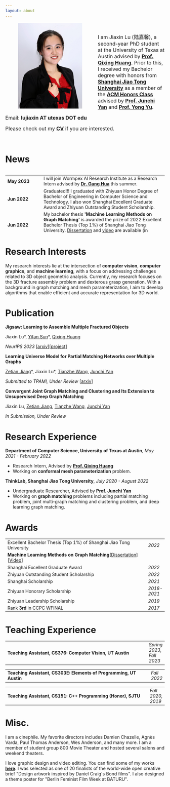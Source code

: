 ```yaml
---
layout: about
---
```


<div><img align="left" src="assets\img\conference.JPG" height="270" style="margin-right:50px;margin-left:40px;border:0px solid #eee;" /> </div>

<br/>

<p><font size='3.5'>I am Jiaxin Lu (陆嘉馨), a second-year PhD student at the University of Texas at Austin advised by <a href="https://www.cs.utexas.edu/~huangqx/"><b>Prof. Qixing Huang</b></a>. Prior to this, I received my Bachelor degree with honors from <a href="https://www.sjtu.edu.cn"><b>Shanghai Jiao Tong University</b></a> as a member of the <a href="https://acm.sjtu.edu.cn/home"><b>ACM Honors Class</b></a> advised by <a href="https://thinklab.sjtu.edu.cn/"><b>Prof. Junchi Yan</b></a> and <a href="http://apex.sjtu.edu.cn/members/yyu"><b>Prof. Yong Yu</b></a>.</font></p>

<p><font size='3.5'>Email: <b>lujiaxin AT utexas DOT edu</b> </font></p>

<p><font size='3.5'>Please check out my <b><a href="Jiaxin_Lu_CV.pdf">CV</a></b> if you are interested.</font></p>

<br/>

# News
<div style="overflow-y:auto; max-height:200px;">
<table frame="void" rules="none" border="0">
    <tr>
        <td width="100"><b>May 2023</b></td>
        <td>I will join Wormpex AI Research Institute as a Research Intern advised by <a href="https://www.ganghua.org"><b>Dr. Gang Hua</b></a> this summer.</td>
    </tr>
    <tr>
        <td width="100"><b>Jun 2022</b></td>
        <td>Graduated!!! I graduated with Zhiyuan Honor Degree of Bachelor of Engineering in Computer Science and Technology. I also won Shanghai Excellent Graduate Award and Zhiyuan Outstanding Student Scholarship.</td>
    </tr>
    <tr>
        <td width="100"><b>Jun 2022</b></td>
        <td>My bachelor thesis <b>'Machine Learning Methods on Graph Matching'</b> is awarded the prize of 2022 Excellent Bachelor Thesis (Top 1%) of Shanghai Jiao Tong University. <a href="https://sjcg.jwc.sjtu.edu.cn/481/2022/2022/Dissertation.html">Dissertation</a> and <a href="https://sjcg.jwc.sjtu.edu.cn/481/29/29/Video.html">video</a> are available (in Chinese)! </td>
    </tr>
    <tr>
        <td width="100"><b>Mar 2022</b></td>
        <td>I will be joining UT Austin as a PhD student starting 22Fall!</td>
    </tr>
</table>
</div>


# Research Interests

My research interests lie at the intersection of **computer vision**, **computer graphics**, and **machine learning**, with a focus on addressing challenges related to 3D object geometric analysis. Currently, my research focuses on the 3D fracture assembly problem and dexterous grasp generation. With a background in graph matching and mesh parameterization, I aim to develop algorithms that enable efficient and accurate representation for 3D world.

# Publication

**Jigsaw: Learning to Assemble Multiple Fractured Objects**

Jiaxin Lu&#42;, [Yifan Sun](https://yifansun12.wixsite.com/mysite)&#42;, [Qixing Huang](https://www.cs.utexas.edu/~huangqx/)

*NeurIPS 2023* [[arxiv](https://arxiv.org/abs/2305.17975)][[project](https://jiaxin-lu.github.io/Jigsaw/)]

**Learning Universe Model for Partial Matching Networks over Multiple Graphs**

[Zetian Jiang](https://sites.google.com/view/zetianjiang)&#42;, Jiaxin Lu&#42;, [Tianzhe Wang](https://sites.google.com/view/tianzhe-wang/home), [Junchi Yan](https://thinklab.sjtu.edu.cn/)

*Submitted to TPAMI, Under Review* [[arxiv](https://arxiv.org/abs/2210.10374)]

**Convergent Joint Graph Matching and Clustering and Its Extension to Unsupervised Deep Graph Matching**

Jiaxin Lu, [Zetian Jiang](https://sites.google.com/view/zetianjiang), [Tianzhe Wang](https://sites.google.com/view/tianzhe-wang/home), [Junchi Yan](https://thinklab.sjtu.edu.cn/)

*In Submission, Under Review*

# Research Experience

**Department of Computer Science, University of Texas at Austin**, *May 2021 - February 2022*

* Research Intern, Advised by [**Prof. Qixing Huang**](https://www.cs.utexas.edu/~huangqx/)
* Working on **conformal mesh parameterization** problem. 

**ThinkLab, Shanghai Jiao Tong University**, *July 2020 - August 2022*

* Undergraduate Researcher, Advised by [**Prof. Junchi Yan**](https://thinklab.sjtu.edu.cn/)
* Working on **graph matching** problems including partial matching problem, joint multi-graph matching and clustering problem, and deep learning graph matching.

# Awards

<table frame="void" rules="none" border="0">
    <tr>
        <td width="600">Excellent Bachelor Thesis (Top 1%) of Shanghai Jiao Tong University</td>
        <td><i>2022</i></td>
    </tr>
    <tr>
        <td width="600"> <b>Machine Learning Methods on Graph Matching</b>[<a href="https://sjcg.jwc.sjtu.edu.cn/481/2022/2022/Dissertation.html">Dissertation</a>][<a href="https://sjcg.jwc.sjtu.edu.cn/481/29/29/Video.html">Video</a>]</td>
    </tr>
    <tr>
        <td width="600">Shanghai Excellent Graduate Award</td>
        <td><i>2022</i></td>
    </tr>
    <tr>
        <td width="600">Zhiyuan Outstanding Student Scholarship</td>
        <td><i>2022</i></td>
    </tr>
    <tr>
        <td width="600">Shanghai Scholarship</td>
        <td><i>2021</i></td>
    </tr>
    <tr>
    	<td width="600">Zhiyuan Honorary Scholarship</td>
    	<td><i>2018-2021</i></td>
    </tr>
    <tr>
        <td width="600">Zhiyuan Leadership Scholarship</td>
        <td><i>2019</i></td>
    </tr>
    <tr>
        <td width="600">Rank <b>3rd</b> in CCPC WFINAL</td>
        <td><i>2017</i></td>
    </tr>
</table>



# Teaching Experience

<table frame="void" rules="none" border="0">
    <tr>
        <td width="600"><b>Teaching Assistant, CS376: Computer Vision, UT Austin</b></td>
        <td><i>Spring 2023, Fall 2023</i></td>
    </tr>
</table>

<table frame="void" rules="none" border="0">
    <tr>
        <td width="600"><b>Teaching Assistant, CS303E: Elements of Programming, UT Austin</b></td>
        <td><i>Fall 2022</i></td>
    </tr>
</table>

<table frame="void" rules="none" border="0">
    <tr>
        <td width="600"><b>Teaching Assistant, CS151: C++ Programming (Honor), SJTU</b></td>
        <td><i>Fall 2020, 2019</i></td>
    </tr>
</table>

# Misc.

I am a cinephile. My favorite directors includes Damien Chazelle, Agnès Varda, Paul Thomas Anderson, Wes Anderson, and many more. I am a member of student group 800 Movie Theater and hosted several salons and weekend theaters.

I love graphic design and video editing. You can find some of my works [**here**](gallery). I was selected as one of 20 finalists of the world-wide open creative brief "Design artwork inspired by Daniel Craig's Bond films". I also designed a theme poster for "Berlin Feminist Film Week at BATURU".

